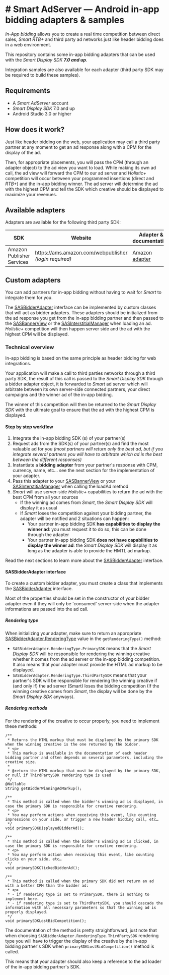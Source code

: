 # # Smart AdServer — Android in-app bidding adapters & samples

_In-App bidding_ allows you to create a real time competition between direct sales, _Smart RTB+_ and third party ad networks just like header bidding does in a web environment.

This repository contains some in-app bidding adapters that can be used with the _Smart Display SDK **7.0 and up**_.

Integration samples are also available for each adapter (third party SDK may be required to build these samples).

## Requirements

- A _Smart AdServer_ account
- _Smart Display SDK_ 7.0 and up
- Android Studio 3.0 or higher

## How does it work?

Just like header bidding on the web, your application may call a third party partner at any moment to get an ad response along with a CPM for the display of the ad.

Then, for appropriate placements, you will pass the CPM (through an adapter object) to the ad view you want to load. While making its own ad call, the ad view will forward the CPM to our ad server and _Holistic+_ competition will occur between your programmed insertions (direct and _RTB+_) and the in-app bidding winner. The ad server will determine the ad with the highest CPM and tell the SDK which creative should be displayed to maximize your revenues.

## Available adapters

Adapters are available for the following third party SDK:

| SDK | Website | Adapter & documentation |
| --- | ------- | ----------------------- |
| Amazon Publisher Services | https://ams.amazon.com/webpublisher _(login required)_ | [Amazon adapter](Amazon/) |

## Custom adapters

You can add partners for in-app bidding without having to wait for _Smart_ to integrate them for you.

The  [SASBidderAdapter](http://documentation.smartadserver.com/displaySDK/android/API/reference/com/smartadserver/android/library/headerbidding/SASBidderAdapter.html) interface can be implemented by custom classes that will act as bidder adapters. These adapters should be initialized from the ad response you get from the in-app bidding partner and then passed to the [SASBannerView](http://documentation.smartadserver.com/displaySDK/android/API/reference/com/smartadserver/android/library/ui/SASBannerView.html) or the [SASInterstitialManager](http://documentation.smartadserver.com/displaySDK/android/API/reference/com/smartadserver/android/library/ui/SASInterstitialManager.html) when loading an ad. _Holistic+_ competition will then happen server side and the ad with the highest CPM will be displayed.

### Technical overview

In-app bidding is based on the same principle as header bidding for web integrations.

Your application will make a call to third parties networks through a third party SDK, the result of this call is passed to the _Smart Display SDK_ through a bidder adapter object, it is forwarded to _Smart_ ad server which will arbitrate between its own server-side connected partners, your direct campaigns and the winner ad of the in-app bidding.

The winner of this competition will then be returned to the _Smart Display SDK_ with the ultimate goal to ensure that the ad with the highest CPM is displayed.

#### Step by step workflow

1. Integrate the in-app bidding SDK (s) of your partner(s)
2. Request ads from the SDK(s) of your partner(s) and find the most valuable ad for you _(most partners will return only the best ad, but if you integrate several partners you will have to arbitrate which ad is the best between the different responses)_
3. Instantiate a **bidding adapter** from your partner's response with CPM, currency, name, etc... see the next section for the implementation of your adapter.
4. Pass this adapter to your [SASBannerView](http://documentation.smartadserver.com/displaySDK/android/API/reference/com/smartadserver/android/library/ui/SASBannerView.html) or your [SASInterstitialManager](http://documentation.smartadserver.com/displaySDK/android/API/reference/com/smartadserver/android/library/ui/SASInterstitialManager.html) when calling the loadAd method
5. _Smart_ will use server-side _Holistic+_ capabilities to return the ad with the best CPM from all your sources
    - If the winning ad comes from _Smart_, the _Smart Display SDK_ will display it as usual
    - If _Smart_ loses the competition against your bidding partner, the adapter will be notified and 2 situations can happen:
        - Your partner in-app bidding SDK **has capabilities to display the winner ad**: you must request it to do so, this can be done through the adapter
        - Your partner in-app bidding SDK **does not have capabilities to display the winner ad**: the _Smart Display SDK_ will display it as long as the adapter is able to provide the HMTL ad markup.

Read the next sections to learn more about the [SASBidderAdapter](http://documentation.smartadserver.com/displaySDK/android/API/reference/com/smartadserver/android/library/headerbidding/SASBidderAdapter.html) interface.

#### SASBidderAdapter interface

To create a custom bidder adapter, you must create a class that implements the [SASBidderAdapter](http://documentation.smartadserver.com/displaySDK/android/API/reference/com/smartadserver/android/library/headerbidding/SASBidderAdapter.html) interface.

Most of the properties should be set in the constructor of your bidder adapter even if they will only be 'consumed' server-side when the adapter informations are passed into the ad call.

##### Rendering type

When initializing your adapter, make sure to return an appropriate  [SASBidderAdapter.RenderingType](http://documentation.smartadserver.com/displaySDK/android/API/reference/com/smartadserver/android/library/headerbidding/SASBidderAdapter.RenderingType.html) value in the ```getRenderingType()``` method:

- ```SASBidderAdapter.RenderingType.PrimarySDK``` means that the _Smart Display SDK_ will be responsible for rendering the winning creative whether it comes from the ad server or the in-app bidding competition. It also means that your adapter must provide the HTML ad markup to be displayed.
- ```SASBidderAdapter.RenderingType.ThirdPartySDK``` means that your partner's SDK will be responsible for rendering the winning creative if (and only if) the ad server (Smart) loses the bidding competition (If the winning creative comes from _Smart_, the display will be done by the _Smart Display SDK_ anyways).

##### Rendering methods

For the rendering of the creative to occur properly, you need to implement these methods:

    /**
     * Returns the HTML markup that must be displayed by the primary SDK when the winning creative is the one returned by the bidder.
     * <p>
     * This markup is available in the documentation of each header bidding partner and often depends on several parameters, including the creative size.
     *
     * @return the HTML markup that must be displayed by the primary SDK, or null if ThirdPartySDK rendering type is used
     */
    @Nullable
    String getBidderWinningAdMarkup();

    /**
     * This method is called when the bidder's winning ad is displayed, in case the primary SDK is responsible for creative rendering.
     * <p>
     * You may perform actions when receiving this event, like counting impressions on your side, or trigger a new header bidding call, etc…
     */
    void primarySDKDisplayedBidderAd();

    /**
     * This method is called when the bidder's winning ad is clicked, in case the primary SDK is responsible for creative rendering.
     * <p>
     * You may perform action when receiving this event, like counting clicks on your side, etc…
     */
    void primarySDKClickedBidderAd();

    /**
     * This method is called when the primary SDK did not return an ad with a better CPM than the bidder ad:
     * <p>
     * - if rendering type is set to PrimarySDK, there is nothing to implement here.
     * - if rendering type is set to ThirdPartySDK, you should cascade the information with all necessary parameters so that the winning ad is properly displayed.
     */
    void primarySDKLostBidCompetition();

The documentation of the method is pretty straightforward, just note that when choosing ```SASBidderAdapter.RenderingType.ThirdPartySDK``` rendering type you will have to trigger the display of the creative by the in-app bidding partner's SDK when ```primarySDKLostBidCompetition()``` method is called.

This means that your adapter should also keep a reference to the ad loader of the in-app bidding partner's SDK.
